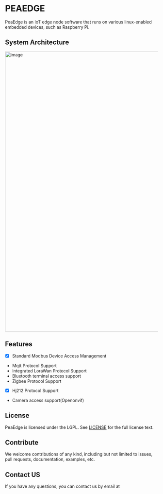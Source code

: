# PEAEDGE

PeaEdge is an IoT edge node software that runs on various linux-enabled embedded devices, such as Raspberry Pi.

## System Architecture

<img width="921" alt="image" src="https://user-images.githubusercontent.com/377938/194464498-c6fcaef6-b58a-4259-8cbc-ecf9ee1f05fd.png">

## Features

- [x] Standard Modbus Device Access Management
- Mqtt Protocol Support
- Integrated LoraWan Protocol Support
- Bluetooth terminal access support
- Zigbee Protocol Support
- [x] Hj212 Protocol Support
- Camera access support(Openonvif)

## License

PeaEdge is licensed under the LGPL. See [LICENSE](LICENSE) for the full license text.

## Contribute

We welcome contributions of any kind, including but not limited to issues, pull requests, documentation, examples, etc.

## Contact US

If you have any questions, you can contact us by email at